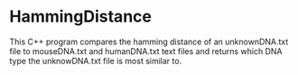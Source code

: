 # HammingDistance

This C++ program compares the hamming distance of an unknownDNA.txt file to mouseDNA.txt and humanDNA.txt text files and returns which DNA type the unknowDNA.txt file is most similar to.
